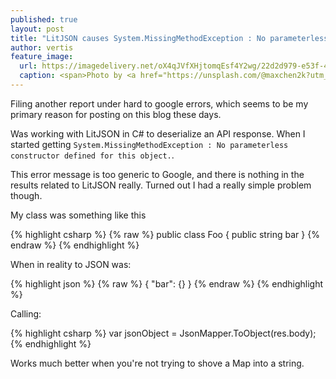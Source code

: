 ```yaml
---
published: true
layout: post
title: "LitJSON causes System.MissingMethodException : No parameterless constructor defined for this object."
author: vertis
feature_image:
  url: https://imagedelivery.net/oX4qJVfXHjtomqEsf4Y2wg/22d2d979-e53f-41a9-267a-bea36fbfd100/w=800
  caption: <span>Photo by <a href="https://unsplash.com/@maxchen2k?utm_source=unsplash&amp;utm_medium=referral&amp;utm_content=creditCopyText">Max Chen</a> on <a href="https://unsplash.com/s/photos/error?utm_source=unsplash&amp;utm_medium=referral&amp;utm_content=creditCopyText">Unsplash</a></span>
---
```

Filing another report under hard to google errors, which seems to be my primary reason for posting on this blog these days.

Was working with LitJSON in C# to deserialize an API response. When I started getting `System.MissingMethodException : No parameterless constructor defined for this object.`.

This error message is too generic to Google, and there is nothing in the results related to LitJSON really. Turned out I had a really simple problem though.

My class was something like this

{% highlight csharp %}
{% raw %} 
public class Foo {
  public string bar
}
{% endraw %} 
{% endhighlight %}

When in reality to JSON was:

{% highlight json %}
{% raw %} 
{
  "bar": {}
}
{% endraw %} 
{% endhighlight %}

Calling:

{% highlight csharp %}
var jsonObject = JsonMapper.ToObject<Foo>(res.body); 
{% endhighlight %}

Works much better when you're not trying to shove a Map into a string.
